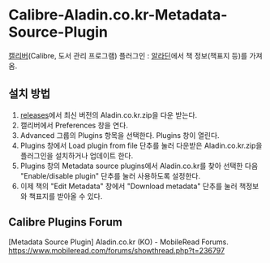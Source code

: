Calibre-Aladin.co.kr-Metadata-Source-Plugin
===========================================

[캘리버](https://calibre-ebook.com/)(Calibre, 도서 관리 프로그램) 플러그인 : [알라딘](http://www.aladin.co.kr)에서 책 정보(책표지 등)를 가져옴.


설치 방법
---------
1. [releases](https://github.com/sseeookk/Calibre-Aladin.co.kr-Metadata-Source-Plugin/releases)에서 최신 버전의 Aladin.co.kr.zip을 다운 받는다.
2. 캘리버에서 Preferences 창을 연다.
3. Advanced 그룹의 Plugins 항목을 선택한다. Plugins 창이 열린다.
4. Plugins 창에서 Load plugin from file 단추를 눌러 다운받은 Aladin.co.kr.zip을 플러그인을 설치하거나 업데이트 한다.
5. Plugins 창의 Metadata source plugins에서 Aladin.co.kr를 찾아 선택한 다음 "Enable/disable plugin" 단추를 눌러 사용하도록 설정한다.
6. 이제 책의 "Edit Metadata" 창에서 "Download metadata" 단추를 눌러 책정보와 책표지를 받아올 수 있다.


Calibre Plugins Forum
---------------------
[Metadata Source Plugin] Aladin.co.kr (KO) - MobileRead Forums.  
https://www.mobileread.com/forums/showthread.php?t=236797
